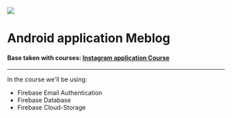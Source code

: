 <img class='header-img' src='https://yadi.sk/i/_d-DyPQV3Y472T' />

<h1>Android application Meblog</h1>

<h4>Base taken with courses: <a href='https://codingwithmitch.com/courses/instagram-clone/' target='_blank'>Instagram application Course</a></h4>
<hr>

<p>
In the course we'll be using:
<ul>
  <li>Firebase Email Authentication</li>
  <li>Firebase Database</li>
  <li>Firebase Cloud-Storage</li>
</ul>
<p/>

